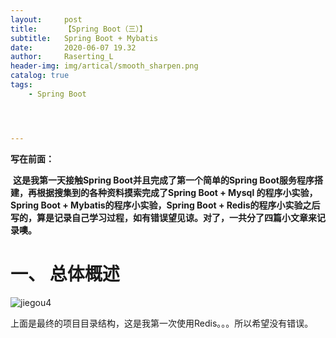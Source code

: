 ```yaml
---
layout:     post
title:      【Spring Boot（三）】
subtitle:   Spring Boot + Mybatis
date:       2020-06-07 19.32
author:     Raserting_L
header-img: img/artical/smooth_sharpen.png
catalog: true
tags:
    - Spring Boot




---
```




**写在前面：**

​	**这是我第一天接触Spring Boot并且完成了第一个简单的Spring Boot服务程序搭建，再根据搜集到的各种资料摸索完成了Spring Boot + Mysql 的程序小实验，Spring Boot + Mybatis的程序小实验，Spring Boot + Redis的程序小实验之后写的，算是记录自己学习过程，如有错误望见谅。对了，一共分了四篇小文章来记录噢。**



# 一、 总体概述

![jiegou4](F:\RasertingL.github.io\img\imgs_in_articals\jiegou4.PNG)



上面是最终的项目目录结构，这是我第一次使用Redis。。。所以希望没有错误。